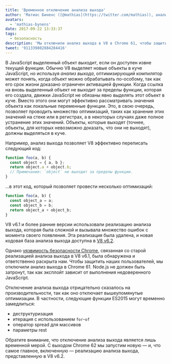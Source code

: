 ```yaml
---
title: 'Временное отключение анализа выхода'
author: 'Матиас Биненс ([@mathias](https://twitter.com/mathias)), аналитик выхода из изолированной среды'
avatars:
  - 'mathias-bynens'
date: 2017-09-22 13:33:37
tags:
  - безопасность
description: 'Мы отключили анализ выхода в V8 в Chrome 61, чтобы защитить пользователей от уязвимости безопасности.'
tweet: '911339802884284416'
---
```

В JavaScript выделенный объект _выходит_, если он доступен извне текущей функции. Обычно V8 выделяет новые объекты в куче JavaScript, но используя _анализ выхода_, оптимизирующий компилятор может понять, когда объект можно обрабатывать по-особому, так как его срок жизни доказано ограничен активацией функции. Когда ссылка на вновь выделенный объект не выходит за пределы функции, которая его создала, движки JavaScript не обязаны явно выделять этот объект в куче. Вместо этого они могут эффективно рассматривать значения объекта как локальные переменные функции. Это, в свою очередь, позволяет проводить множество оптимизаций, таких как хранение этих значений на стеке или в регистрах, а в некоторых случаях даже полное устранение этих значений. Объекты, которые выходят (точнее, объекты, для которых невозможно доказать, что они не выходят), должны выделяться в куче.

<!--truncate-->
Например, анализ выхода позволяет V8 эффективно переписать следующий код:

```js
function foo(a, b) {
  const object = { a, b };
  return object.a + object.b;
  // Примечание: `object` не выходит за пределы функции.
}
```

…в этот код, который позволяет провести несколько оптимизаций:

```js
function foo(a, b) {
  const object_a = a;
  const object_b = b;
  return object_a + object_b;
}
```

V8 v6.1 и более ранние версии использовали реализацию анализа выхода, которая была сложной и вызывала множество ошибок с момента своего появления. Эта реализация была удалена, и новая кодовая база анализа выхода доступна в [V8 v6.2](/blog/v8-release-62).

Однако [уязвимость безопасности Chrome](https://chromereleases.googleblog.com/2017/09/stable-channel-update-for-desktop_21.html), связанная со старой реализацией анализа выхода в V8 v6.1, была обнаружена и ответственно раскрыта нам. Чтобы защитить наших пользователей, мы отключили анализ выхода в Chrome 61. Node.js не должен быть затронут, так как эксплойт зависит от выполнения недоверенного JavaScript.

Отключение анализа выхода отрицательно сказалось на производительности, так как оно отключает вышеупомянутые оптимизации. В частности, следующие функции ES2015 могут временно замедлиться:

- деструктуризация
- итерация с использованием `for`-`of`
- оператор spread для массивов
- параметры rest

Обратите внимание, что отключение анализа выхода является лишь временной мерой. С выходом Chrome 62 мы запустим новую — и, что самое главное, включенную — реализацию анализа выхода, представленную в V8 v6.2.
